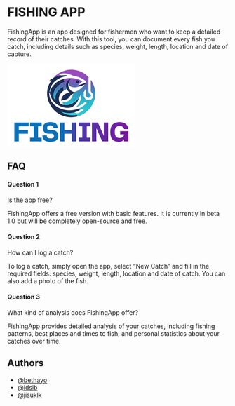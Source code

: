 # FISHING APP

FishingApp is an app designed for fishermen who want to keep a detailed record of their catches. With this tool, you can document every fish you catch, including details such as species, weight, length, location and date of capture.

![Logo](https://github.com/JisuKlk/FishingApp/blob/main/fishing_app/backend/public/src/logo_fishingapp.png)


## FAQ

#### Question 1
Is the app free?

FishingApp offers a free version with basic features. It is currently in beta 1.0 but will be completely open-source and free.

#### Question 2
How can I log a catch?

To log a catch, simply open the app, select “New Catch” and fill in the required fields: species, weight, length, location and date of catch. You can also add a photo of the fish.

#### Question 3
What kind of analysis does FishingApp offer? 

FishingApp provides detailed analysis of your catches, including fishing patterns, best places and times to fish, and personal statistics about your catches over time.
## Authors

- [@bethayo](https://www.github.com/bethayo)
- [@idsib](https://www.github.com/idsib)
- [@jisuklk](https://www.github.com/jisuklk)

